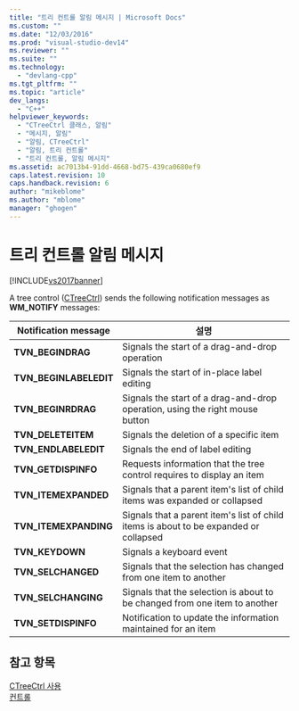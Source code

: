 ```yaml
---
title: "트리 컨트롤 알림 메시지 | Microsoft Docs"
ms.custom: ""
ms.date: "12/03/2016"
ms.prod: "visual-studio-dev14"
ms.reviewer: ""
ms.suite: ""
ms.technology: 
  - "devlang-cpp"
ms.tgt_pltfrm: ""
ms.topic: "article"
dev_langs: 
  - "C++"
helpviewer_keywords: 
  - "CTreeCtrl 클래스, 알림"
  - "메시지, 알림"
  - "알림, CTreeCtrl"
  - "알림, 트리 컨트롤"
  - "트리 컨트롤, 알림 메시지"
ms.assetid: ac7013b4-91dd-4668-bd75-439ca0680ef9
caps.latest.revision: 10
caps.handback.revision: 6
author: "mikeblome"
ms.author: "mblome"
manager: "ghogen"
---
```

# 트리 컨트롤 알림 메시지
[!INCLUDE[vs2017banner](../assembler/inline/includes/vs2017banner.md)]

A tree control \([CTreeCtrl](../mfc/reference/ctreectrl-class.md)\) sends the following notification messages as **WM\_NOTIFY** messages:  
  
|Notification message|설명|  
|--------------------------|--------|  
|**TVN\_BEGINDRAG**|Signals the start of a drag\-and\-drop operation|  
|**TVN\_BEGINLABELEDIT**|Signals the start of in\-place label editing|  
|**TVN\_BEGINRDRAG**|Signals the start of a drag\-and\-drop operation, using the right mouse button|  
|**TVN\_DELETEITEM**|Signals the deletion of a specific item|  
|**TVN\_ENDLABELEDIT**|Signals the end of label editing|  
|**TVN\_GETDISPINFO**|Requests information that the tree control requires to display an item|  
|**TVN\_ITEMEXPANDED**|Signals that a parent item's list of child items was expanded or collapsed|  
|**TVN\_ITEMEXPANDING**|Signals that a parent item's list of child items is about to be expanded or collapsed|  
|**TVN\_KEYDOWN**|Signals a keyboard event|  
|**TVN\_SELCHANGED**|Signals that the selection has changed from one item to another|  
|**TVN\_SELCHANGING**|Signals that the selection is about to be changed from one item to another|  
|**TVN\_SETDISPINFO**|Notification to update the information maintained for an item|  
  
## 참고 항목  
 [CTreeCtrl 사용](../mfc/using-ctreectrl.md)   
 [컨트롤](../mfc/controls-mfc.md)